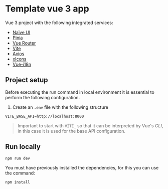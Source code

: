 # Template vue 3 app

Vue 3 project with the following integrated services:

- [Naïve UI](https://www.naiveui.com/en-US/light)
- [Pinia](https://pinia.vuejs.org/)
- [Vue Router](https://router.vuejs.org/)
- [Vite](https://vitejs.dev/)
- [Axios](https://axios-http.com/es/docs/intro)
- [xIcons](https://www.xicons.org/#/)
- [Vue-i18n](https://vue-i18n.intlify.dev/)


##  Project setup

Before executing the run command in local environment it is essential to perform the following configuration.

1. Create an `.env` file with the following structure

```.env
VITE_BASE_API=http://localhost:8000
```
> Important to start with `VITE_` so that it can be interpreted by Vue's _CLI_, in this case it is used for the base API configuration.

## Run locally
```
npm run dev
```

You must have previously installed the dependencies, for this you can use the command:

```
npm install
```